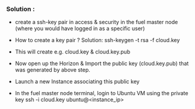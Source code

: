 ### Solution :

* create a ssh-key pair in access & security in the fuel master node (where you would have logged in as a specific user)

* How to create a key pair ? Solution: ssh-keygen -t rsa -f cloud.key

* This will create e.g. cloud.key & cloud.key.pub

* Now open up the Horizon & Import the public key (cloud.key.pub) that was generated by above step.
​
* Launch a new Instance associating this public key

* In the fuel master node terminal, login to Ubuntu VM using the private key 
      ssh -i cloud.key ubuntu@<instance_ip>
